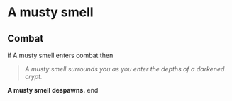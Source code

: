 # A musty smell
## Combat

if A musty smell enters combat  then


>*A musty smell surrounds you as you enter the depths of a darkened crypt.*


**A musty smell despawns.**
end
